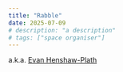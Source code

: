 ```yaml
---
title: "Rabble"
date: 2025-07-09
# description: "a description"
# tags: ["space organiser"]
---
```


a.k.a. [Evan Henshaw-Plath](https://evan.henshaw-plath.com/)
